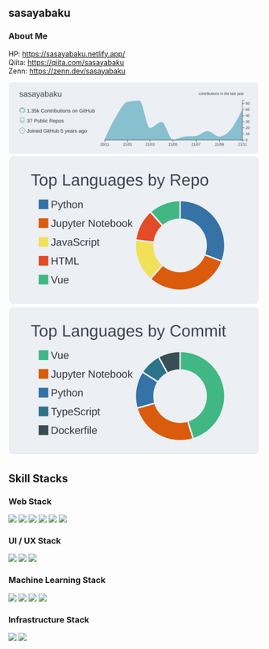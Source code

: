 ## sasayabaku
### About Me

HP: https://sasayabaku.netlify.app/  
Qiita: https://qiita.com/sasayabaku  
Zenn: https://zenn.dev/sasayabaku


<!--
**sasayabaku/sasayabaku** is a ✨ _special_ ✨ repository because its `README.md` (this file) appears on your GitHub profile.

Here are some ideas to get you started:

- 🔭 I’m currently working on ...
- 🌱 I’m currently learning ...
- 👯 I’m looking to collaborate on ...
- 🤔 I’m looking for help with ...
- 💬 Ask me about ...
- 📫 How to reach me: ...
- 😄 Pronouns: ...
- ⚡ Fun fact: ...
-->

[![](https://raw.githubusercontent.com/sasayabaku/sasayabaku/main/profile-summary-card-output/nord_bright/0-profile-details.svg)](https://github.com/vn7n24fzkq/github-profile-summary-cards)
[![](https://raw.githubusercontent.com/sasayabaku/sasayabaku/main/profile-summary-card-output/nord_bright/1-repos-per-language.svg)](https://github.com/vn7n24fzkq/github-profile-summary-cards)
[![](https://raw.githubusercontent.com/sasayabaku/sasayabaku/main/profile-summary-card-output/nord_bright/2-most-commit-language.svg)](https://github.com/vn7n24fzkq/github-profile-summary-cards)

## Skill Stacks

### Web Stack
<span><img src="https://img.shields.io/badge/react--blue?style=for-the-badge&logo=React" /></span>
<span><img src="https://img.shields.io/badge/nextJS--blue?style=for-the-badge&logo=Next.js" /></span>
<span><img src="https://img.shields.io/badge/Vue--4fc08d?style=for-the-badge&logo=Vue.js" /></span>
<span><img src="https://img.shields.io/badge/nuxtJS--00dc82?style=for-the-badge&logo=Nuxt.js" /></span>
<span><img src="https://img.shields.io/badge/html--e34f26?style=for-the-badge&logo=HTML5" /></span>
<span><img src="https://img.shields.io/badge/css--1572b6?style=for-the-badge&logo=CSS3" /></span>

### UI / UX Stack
<span><img src="https://img.shields.io/badge/Adobe XD--ff61f6?style=for-the-badge&logo=AdobeXD" /></span>
<span><img src="https://img.shields.io/badge/figma--f24e1e?style=for-the-badge&logo=Figma" /></span>
<span><img src="https://img.shields.io/badge/miro--050038?style=for-the-badge&logo=Miro" /></span>

### Machine Learning Stack
<span><img src="https://img.shields.io/badge/Tensorflow--ff6f00?style=for-the-badge&logo=Tensorflow" /></span>
<span><img src="https://img.shields.io/badge/Keras--d00000?style=for-the-badge&logo=Keras" /></span>
<span><img src="https://img.shields.io/badge/Pytorch--ee4c2c?style=for-the-badge&logo=PyTorch" /></span>
<span><img src="https://img.shields.io/badge/Lightning--792ee5?style=for-the-badge&logo=PyTorchLightning" /></span>

### Infrastructure Stack
<span><img src="https://img.shields.io/badge/docker--2496ed?style=for-the-badge&logo=Docker" /></span>
<span><img src="https://img.shields.io/badge/GCP--4285f4?style=for-the-badge&logo=GoogleCloud" /></span>